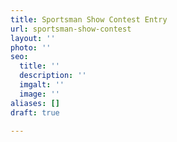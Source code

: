 ```yaml
---
title: Sportsman Show Contest Entry
url: sportsman-show-contest
layout: ''
photo: ''
seo:
  title: ''
  description: ''
  imgalt: ''
  image: ''
aliases: []
draft: true

---
```

<script type="text/javascript" src="https://form.jotform.com/jsform/90197398195169"></script>